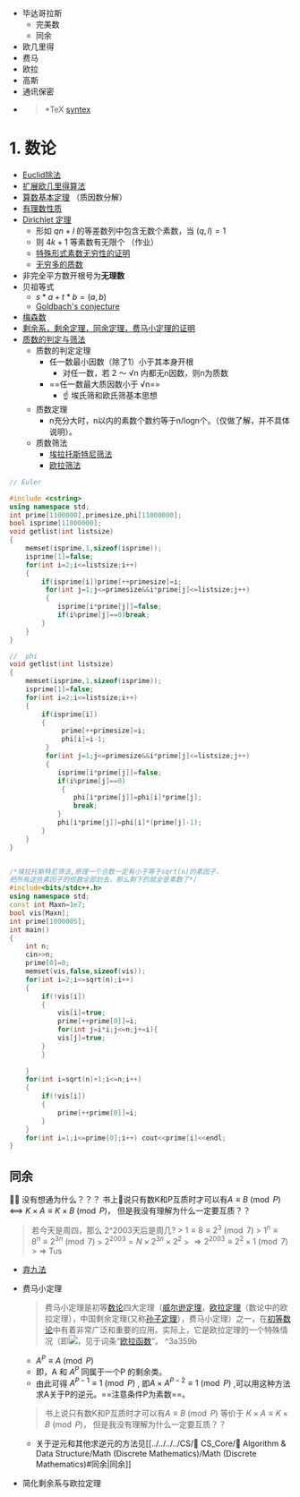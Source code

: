 + 毕达哥拉斯
	+ 完美数
	+  同余
+ 欧几里得
+ 费马
+ 欧拉
+ 高斯
+ 通讯保密
+ > *TeX [syntex](https://zinglix.xyz/2017/08/23/latex-maths-cheatsheet/) 

# 1. 数论

+ [Euclid除法](https://blog.csdn.net/weixin_43886797/article/details/85569998)
+ [扩展欧几里得算法](https://blog.csdn.net/u014634338/article/details/40210435)
+ [算数基本定理](https://www.cnblogs.com/JustinRochester/p/12340602.html) （质因数分解）
+ [有理数性质](https://www.zhihu.com/question/377650865)
+ [Dirichlet 定理](https://zhuanlan.zhihu.com/p/57379991)
	+ 形如 $qn+l$ 的等差数列中包含无数个素数，当 $(q,l)=1$
	+ 则 $4k +1$ 等素数有无限个 （作业）
	+ [特殊形式素数无穷性的证明](https://blog.csdn.net/Gosick_Geass_Gate/article/details/86484915?spm=1001.2101.3001.6650.4&utm_medium=distribute.pc_relevant.none-task-blog-2%7Edefault%7ECTRLIST%7ERate-4-86484915-blog-88873278.pc_relevant_multi_platform_featuressortv2dupreplace&depth_1-utm_source=distribute.pc_relevant.none-task-blog-2%7Edefault%7ECTRLIST%7ERate-4-86484915-blog-88873278.pc_relevant_multi_platform_featuressortv2dupreplace&utm_relevant_index=7)
	+  [无穷多的质数](https://sqr5.wordpress.com/2022/04/01/%e6%97%a0%e7%a9%b7%e5%a4%9a%e7%9a%84%e8%b4%a8%e6%95%b0/) 
+ 非完全平方数开根号为**无理数**
+ 贝祖等式 
	+ $s*a+t*b=(a,b)$
	+ [Goldbach's conjecture]()
+ [梅森数](https://zhuanlan.zhihu.com/p/82356370)
+ [剩余系，剩余定理，同余定理，费马小定理的证明](https://blog.csdn.net/acm_1361677193/article/details/47377119)
+ [质数的判定与筛法](https://blog.csdn.net/weixin_43810158/article/details/88112736)
	+ 质数的判定定理
		+ 任一数最小因数（除了1）小于其本身开根
			+ 对任一数，若 2 ～ √n 内都无n因数，则n为质数
		+ ==任一数最大质因数小于 √n==
			 + ☝️ 埃氏筛和欧氏筛基本思想 
	+ 质数定理
		+  n充分大时，n以内的素数个数约等于n/logn个。（仅做了解，并不具体说明）。
	+  质数筛法
		+ [埃拉托斯特尼筛法](https://zhuanlan.zhihu.com/p/151432852)
		+ [欧拉筛法](https://www.cnblogs.com/A-S-KirigiriKyoko/articles/6034572.html)
```c++
// Euler  

#include <cstring>
using namespace std;
int prime[1100000],primesize,phi[11000000];
bool isprime[11000000];
void getlist(int listsize)
{
    memset(isprime,1,sizeof(isprime));
    isprime[1]=false;
    for(int i=2;i<=listsize;i++)
    {
        if(isprime[i])prime[++primesize]=i;
         for(int j=1;j<=primesize&&i*prime[j]<=listsize;j++)
         {
            isprime[i*prime[j]]=false;
            if(i%prime[j]==0)break;
        }
    }
}

//  phi 
void getlist(int listsize)
{
    memset(isprime,1,sizeof(isprime));
    isprime[1]=false;
    for(int i=2;i<=listsize;i++)
    {
        if(isprime[i])
        {
             prime[++primesize]=i;
             phi[i]=i-1;
         }
         for(int j=1;j<=primesize&&i*prime[j]<=listsize;j++)
         {
            isprime[i*prime[j]]=false;
            if(i%prime[j]==0)
             {
                phi[i*prime[j]]=phi[i]*prime[j];
                break;
            }
            phi[i*prime[j]]=phi[i]*(prime[j]-1);
        }
    }
}


/*埃拉托斯特尼筛法,原理一个合数一定有小于等于sqrt(n)的素因子，
把所有这些素因子的倍数全部划去，那么剩下的就全是素数了*/
#include<bits/stdc++.h>
using namespace std;
const int Maxn=1e7;
bool vis[Maxn];
int prime[1000005];
int main()
{
	int n;
	cin>>n;
	prime[0]=0;
	memset(vis,false,sizeof(vis));
	for(int i=2;i<=sqrt(n);i++)
	{
		if(!vis[i])
		{
			vis[i]=true;
			prime[++prime[0]]=i;
			for(int j=i*i;j<=n;j+=i){
			vis[j]=true;
		}
		}
		
	}
	for(int i=sqrt(n)+1;i<=n;i++)
	{
		if(!vis[i])
		{
			prime[++prime[0]]=i;
		}
	}
	for(int i=1;i<=prime[0];i++) cout<<prime[i]<<endl;
} 


```


## 同余
🤔🤔 没有想通为什么？？？
书上📖说只有数K和P互质时才可以有$A \equiv B \pmod P$  <==> $K\times A \equiv K\times B \pmod P$， 但是我没有理解为什么一定要互质？？

> 若今天是周四，那么 2^2003天后是周几?
	> $1\equiv 8 \equiv 2^3\pmod 7$
	> $1^n\equiv 8^n \equiv 2^{3n}\pmod 7$
	> $2^{2003}=N \times 2^{3n} \times 2^2$
	> $\Rightarrow2^{2003} \equiv 2^2 \times1 \pmod 7$
	> $\Rightarrow$ Tus

+ [弃九法](https://blog.csdn.net/y11201/article/details/8623455)
+ 费马小定理
	> 费马小定理是初等[数论](https://baike.baidu.com/item/%E6%95%B0%E8%AE%BA)四大定理（[威尔逊定理](https://baike.baidu.com/item/%E5%A8%81%E5%B0%94%E9%80%8A%E5%AE%9A%E7%90%86)，[欧拉定理](https://baike.baidu.com/item/%E6%AC%A7%E6%8B%89%E5%AE%9A%E7%90%86)（数论中的欧拉定理），中国剩余定理(又称[孙子定理](https://baike.baidu.com/item/%E5%AD%99%E5%AD%90%E5%AE%9A%E7%90%86)），费马小定理）之一，在[初等数论](https://baike.baidu.com/item/%E5%88%9D%E7%AD%89%E6%95%B0%E8%AE%BA)中有着非常广泛和重要的应用。实际上，它是欧拉定理的一个特殊情况（即![](https://bkimg.cdn.bcebos.com/formula/883b26489df019421e297d75c8d31d0a.svg)，见于词条“[欧拉函数](https://baike.baidu.com/item/%E6%AC%A7%E6%8B%89%E5%87%BD%E6%95%B0)”。 ^3a359b

	+ $A^P \equiv A \pmod P$
	+   即，A 和 $A^P$ 同属于一个P 的剩余类。
	+   由此可得 $A^{P-1} \equiv 1 \pmod P$ , 即$A \times A^{P-2} \equiv 1 \pmod P$ ,可以用这种方法求A关于P的逆元。==注意条件P为素数==。
	> 书上说只有数K和P互质时才可以有$A \equiv B \pmod P$ 等价于 $K\times A \equiv K\times B \pmod P$， 但是我没有理解为什么一定要互质？？
	+ 关于逆元和其他求逆元的方法见[[../../../../CS/🔑 CS_Core/🦄 Algorithm & Data Structure/Math (Discrete Mathematics)/Math (Discrete Mathematics)#同余|同余]]
+ 简化剩余系与欧拉定理

